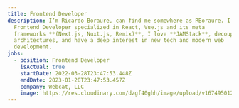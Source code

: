 ```yaml
---
title: Frontend Developer
description: I’m Ricardo Boraure, can find me somewhere as RBoraure. I’m
  Frontend Developer specialized in React, Vue.js and its meta
  frameworks **(Next.js, Nuxt.js, Remix)**, I love **JAMStack**, decoupled
  architectures, and have a deep interest in new tech and modern web
  development.
jobs:
  - position: Frontend Developer
    isActual: true
    startDate: 2022-03-28T23:47:53.448Z
    endDate: 2023-01-28T23:47:53.457Z
    company: Webcat, LLC
    image: https://res.cloudinary.com/dzgf40ghh/image/upload/v1674950125/webcat_m0dqm7.jpg
---
```

